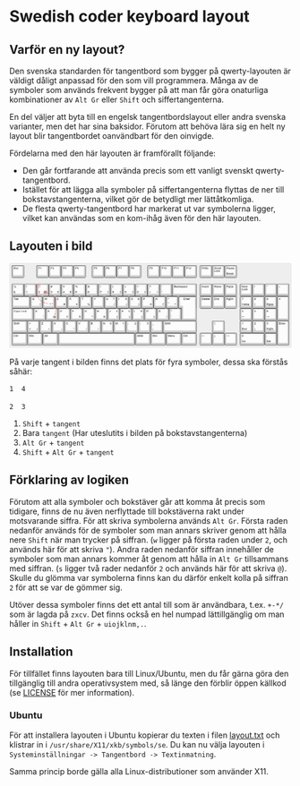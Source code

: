 Swedish coder keyboard layout
=============================

Varför en ny layout?
--------------------

Den svenska standarden för tangentbord som bygger på qwerty-layouten är väldigt 
dåligt anpassad för den som vill programmera. Många av de symboler som används 
frekvent bygger på att man får göra onaturliga kombinationer av `Alt Gr` eller 
`Shift` och siffertangenterna.

En del väljer att byta till en engelsk tangentbordslayout eller andra svenska 
varianter, men det har sina baksidor. Förutom att behöva lära sig en helt ny 
layout blir tangentbordet oanvändbart för den oinvigde.

Fördelarna med den här layouten är framförallt följande:

* Den går fortfarande att använda precis som ett vanligt svenskt 
  qwerty-tangentbord.
* Istället för att lägga alla symboler på siffertangenterna flyttas de ner till 
  bokstavstangenterna, vilket gör de betydligt mer lättåtkomliga.
* De flesta qwerty-tangentbord har markerat ut var symbolerna ligger, vilket kan 
  användas som en kom-ihåg även för den här layouten.

Layouten i bild
---------------

![Layouten i bild](swedish-coder.png)

På varje tangent i bilden finns det plats för fyra symboler, dessa ska förstås 
såhär:

    1  4
    
    2  3

1. `Shift` + `tangent`
2. Bara `tangent` (Har uteslutits i bilden på bokstavstangenterna)
3. `Alt Gr` + `tangent`
4. `Shift` + `Alt Gr` + `tangent`

Förklaring av logiken
---------------------

Förutom att alla symboler och bokstäver går att komma åt precis som tidigare, 
finns de nu även nerflyttade till bokstäverna rakt under motsvarande siffra. För 
att skriva symbolerna används `Alt Gr`. Första raden nedanför används för de 
symboler som man annars skriver genom att hålla nere `Shift` när man trycker på 
siffran. (`w` ligger på första raden under `2`, och används här för att skriva 
`"`). Andra raden nedanför siffran innehåller de symboler som man annars kommer 
åt genom att hålla in `Alt Gr` tillsammans med siffran. (`s` ligger två rader 
nedanför `2` och används här för att skriva `@`). Skulle du glömma var 
symbolerna finns kan du därför enkelt kolla på siffran `2` för att se var de 
gömmer sig.

Utöver dessa symboler finns det ett antal till som är användbara, t.ex. `+-*/` 
som är lagda på `zxcv`. Det finns också en hel numpad lättillgänglig om man 
håller in `Shift` + `Alt Gr` + `uiojklnm,.`. 

Installation
------------

För tillfället finns layouten bara till Linux/Ubuntu, men du får gärna göra den 
tillgänglig till andra operativsystem med, så länge den förblir öppen källkod 
(se [LICENSE](LICENSE) för mer information). 

### Ubuntu

För att installera layouten i Ubuntu kopierar du texten i filen 
[layout.txt](layout.txt) och klistrar in i `/usr/share/X11/xkb/symbols/se`. Du 
kan nu välja layouten i `Systeminställningar -> Tangentbord -> Textinmatning`.

Samma princip borde gälla alla Linux-distributioner som använder X11.
